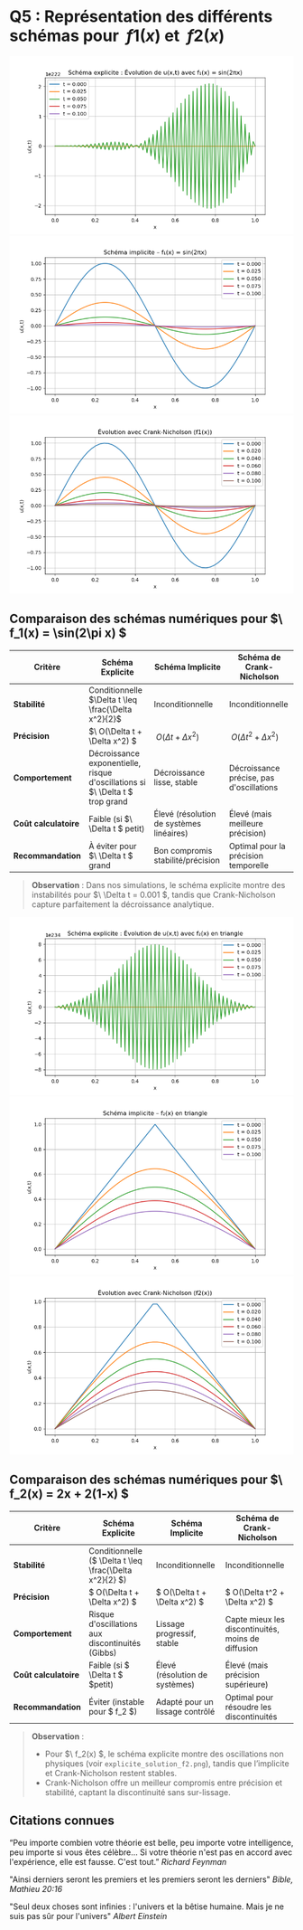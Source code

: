 # Q5 : Représentation des différents schémas pour $\ f1(x)$ et $\ f2(x)$ 


![Évolution de $\ f_1(x)$ avec le schéma explicite](explicite_solution_f1.png)
![Évolution de $\ f_1(x)$ avec le schéma implicite](implicite_solution_f1.png)
![Évolution de $\ f_1(x)$ avec le schéma de Crank-Nicholson](crank_evolution_f1.png)

## Comparaison des schémas numériques pour $\ f_1(x) = \sin(2\pi x) $

| Critère               | Schéma Explicite          | Schéma Implicite          | Schéma de Crank-Nicholson  |
|-----------------------|--------------------------|--------------------------|---------------------------|
| **Stabilité**         | Conditionnelle $\Delta t \leq \frac{\Delta x^2}{2}$ | Inconditionnelle | Inconditionnelle          |
| **Précision**         | $\  O(\Delta t + \Delta x^2) $ | $\ O(\Delta t + \Delta x^2)$ | $\ O(\Delta t^2 + \Delta x^2)$ |
| **Comportement**      | Décroissance exponentielle, risque d'oscillations si $\ \Delta t $ trop grand | Décroissance lisse, stable | Décroissance précise, pas d'oscillations |
| **Coût calculatoire** | Faible (si $\ \Delta t $ petit) | Élevé (résolution de systèmes linéaires) | Élevé (mais meilleure précision) |
| **Recommandation**    | À éviter pour $\ \Delta t $ grand | Bon compromis stabilité/précision | Optimal pour la précision temporelle |

> **Observation** : Dans nos simulations, le schéma explicite montre des instabilités pour $\ \Delta t = 0.001 $, tandis que Crank-Nicholson capture parfaitement la décroissance analytique.

![Évolution de $\ f_2(x)$ avec le schéma explicite](explicite_solution_f2.png)
![Évolution de $\ f_2(x)$ avec le schéma implicite](implicite_solution_f2.png)
![Évolution de $\ f_1(x)$ avec le schéma de Crank-Nicholson](crank_evolution_f2.png)

## Comparaison des schémas numériques pour $\ f_2(x) = 2x + 2(1-x) $


| Critère               | Schéma Explicite          | Schéma Implicite          | Schéma de Crank-Nicholson  |
|-----------------------|--------------------------|--------------------------|---------------------------|
| **Stabilité**         | Conditionnelle ($ \Delta t \leq \frac{\Delta x^2}{2} $) | Inconditionnelle | Inconditionnelle          |
| **Précision**         | $ O(\Delta t + \Delta x^2)  $| $ O(\Delta t + \Delta x^2)  $| $ O(\Delta t^2 + \Delta x^2)  $|
| **Comportement**      | Risque d'oscillations aux discontinuités (Gibbs) | Lissage progressif, stable | Capte mieux les discontinuités, moins de diffusion |
| **Coût calculatoire** | Faible (si $ \Delta t $ $petit) | Élevé (résolution de systèmes) | Élevé (mais précision supérieure) |
| **Recommandation**    | Éviter (instable pour $ f_2 $) | Adapté pour un lissage contrôlé | Optimal pour résoudre les discontinuités |

> **Observation** :  
> - Pour $\ f_2(x) $, le schéma explicite montre des oscillations non physiques (voir `explicite_solution_f2.png`), tandis que l’implicite et Crank-Nicholson restent stables.  
> - Crank-Nicholson offre un meilleur compromis entre précision et stabilité, captant la discontinuité sans sur-lissage.

## Citations connues 

“Peu importe combien votre théorie est belle, peu importe votre intelligence, peu importe si vous êtes célèbre… Si votre théorie n'est pas en accord avec l'expérience, elle est fausse. C'est tout.” 
_Richard Feynman_

"Ainsi derniers seront les premiers et les premiers seront les derniers" 
_Bible, Mathieu 20:16_

"Seul deux choses sont infinies : l'univers et la bêtise humaine.
Mais je ne suis pas sûr pour l'univers"
_Albert Einstein_
